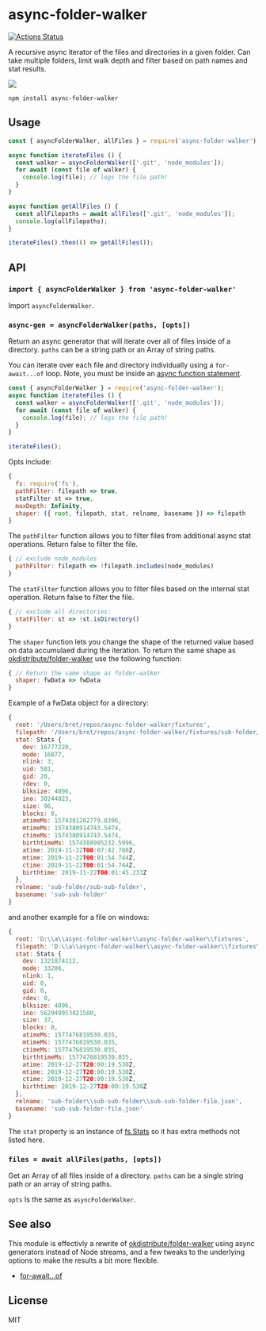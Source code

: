 # async-folder-walker
[![Actions Status](https://github.com/bcomnes/async-folder-walker/workflows/tests/badge.svg)](https://github.com/bcomnes/async-folder-walker/actions)

A recursive async iterator of the files and directories in a given folder. Can take multiple folders, limit walk depth and filter based on path names and stat results.

![](https://repository-images.githubusercontent.com/223294839/43cf9600-0d3f-11ea-858e-81b08a14509f)

```
npm install async-folder-walker
```

## Usage

``` js
const { asyncFolderWalker, allFiles } = require('async-folder-walker');

async function iterateFiles () {
  const walker = asyncFolderWalker(['.git', 'node_modules']);
  for await (const file of walker) {
    console.log(file); // logs the file path!
  }
}

async function getAllFiles () {
  const allFilepaths = await allFiles(['.git', 'node_modules']);
  console.log(allFilepaths);
}

iterateFiles().then(() => getAllFiles());
```

## API

### `import { asyncFolderWalker } from 'async-folder-walker'`

Import `asyncFolderWalker`.

### `async-gen = asyncFolderWalker(paths, [opts])`

Return an async generator that will iterate over all of files inside of a directory. `paths` can be a string path or an Array of string paths.

You can iterate over each file and directory individually using a `for-await...of` loop.  Note, you must be inside an [async function statement](https://developer.mozilla.org/en-US/docs/Web/JavaScript/Reference/Statements/async_function).

```js
const { asyncFolderWalker } = require('async-folder-walker');
async function iterateFiles () {
  const walker = asyncFolderWalker(['.git', 'node_modules']);
  for await (const file of walker) {
    console.log(file); // logs the file path!
  }
}

iterateFiles();
```

Opts include:

```js
{
  fs: require('fs'),
  pathFilter: filepath => true,
  statFilter st => true,
  maxDepth: Infinity,
  shaper: ({ root, filepath, stat, relname, basename }) => filepath
}
```

The `pathFilter` function allows you to filter files from additional async stat operations.  Return false to filter the file.

```js
{ // exclude node_modules
  pathFilter: filepath => !filepath.includes(node_modules)
}
```

The `statFilter` function allows you to filter files based on the internal stat operation.  Return false to filter the file.

```js
{ // exclude all directories:
  statFilter: st => !st.isDirectory()
}
```

The `shaper` function lets you change the shape of the returned value based on data accumulaed during the iteration.  To return the same shape as [okdistribute/folder-walker](https://github.com/okdistribute/folder-walker) use the following function:

```js
{ // Return the same shape as folder-walker
  shaper: fwData => fwData
}
````

Example of a fwData object for a directory:

```js
{
  root: '/Users/bret/repos/async-folder-walker/fixtures',
  filepath: '/Users/bret/repos/async-folder-walker/fixtures/sub-folder/sub-sub-folder',
  stat: Stats {
    dev: 16777220,
    mode: 16877,
    nlink: 3,
    uid: 501,
    gid: 20,
    rdev: 0,
    blksize: 4096,
    ino: 30244023,
    size: 96,
    blocks: 0,
    atimeMs: 1574381262779.8396,
    mtimeMs: 1574380914743.5474,
    ctimeMs: 1574380914743.5474,
    birthtimeMs: 1574380905232.5996,
    atime: 2019-11-22T00:07:42.780Z,
    mtime: 2019-11-22T00:01:54.744Z,
    ctime: 2019-11-22T00:01:54.744Z,
    birthtime: 2019-11-22T00:01:45.233Z
  },
  relname: 'sub-folder/sub-sub-folder',
  basename: 'sub-sub-folder'
}
```

and another example for a file on windows:

```js
{
  root: 'D:\\a\\async-folder-walker\\async-folder-walker\\fixtures',
  filepath: 'D:\\a\\async-folder-walker\\async-folder-walker\\fixtures\\sub-folder\\sub-sub-folder\\sub-sub-folder-file.json',
  stat: Stats {
    dev: 1321874112,
    mode: 33206,
    nlink: 1,
    uid: 0,
    gid: 0,
    rdev: 0,
    blksize: 4096,
    ino: 562949953421580,
    size: 37,
    blocks: 0,
    atimeMs: 1577476819530.035,
    mtimeMs: 1577476819530.035,
    ctimeMs: 1577476819530.035,
    birthtimeMs: 1577476819530.035,
    atime: 2019-12-27T20:00:19.530Z,
    mtime: 2019-12-27T20:00:19.530Z,
    ctime: 2019-12-27T20:00:19.530Z,
    birthtime: 2019-12-27T20:00:19.530Z
  },
  relname: 'sub-folder\\sub-sub-folder\\sub-sub-folder-file.json',
  basename: 'sub-sub-folder-file.json'
}
```

The `stat` property is an instance of [fs.Stats](https://nodejs.org/api/fs.html#fs_class_fs_stats) so it has extra methods not listed here.

### `files = await allFiles(paths, [opts])`

Get an Array of all files inside of a directory.  `paths` can be a single string path or an array of string paths.

`opts` Is the same as `asyncFolderWalker`.

## See also

This module is effectivly a rewrite of [okdistribute/folder-walker](https://github.com/okdistribute/folder-walker) using async generators instead of Node streams, and a few tweaks to the underlying options to make the results a bit more flexible.

- [for-await...of](https://developer.mozilla.org/en-US/docs/Web/JavaScript/Reference/Statements/for-await...of)

## License

MIT

